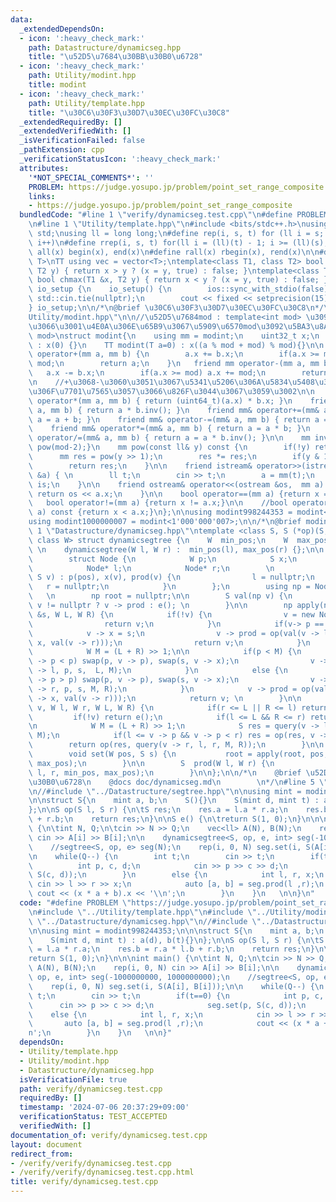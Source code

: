 ```yaml
---
data:
  _extendedDependsOn:
  - icon: ':heavy_check_mark:'
    path: Datastructure/dynamicseg.hpp
    title: "\u52D5\u7684\u30BB\u30B0\u6728"
  - icon: ':heavy_check_mark:'
    path: Utility/modint.hpp
    title: modint
  - icon: ':heavy_check_mark:'
    path: Utility/template.hpp
    title: "\u30C6\u30F3\u30D7\u30EC\u30FC\u30C8"
  _extendedRequiredBy: []
  _extendedVerifiedWith: []
  _isVerificationFailed: false
  _pathExtension: cpp
  _verificationStatusIcon: ':heavy_check_mark:'
  attributes:
    '*NOT_SPECIAL_COMMENTS*': ''
    PROBLEM: https://judge.yosupo.jp/problem/point_set_range_composite
    links:
    - https://judge.yosupo.jp/problem/point_set_range_composite
  bundledCode: "#line 1 \"verify/dynamicseg.test.cpp\"\n#define PROBLEM \"https://judge.yosupo.jp/problem/point_set_range_composite\"\
    \n#line 1 \"Utility/template.hpp\"\n#include <bits/stdc++.h>\nusing namespace\
    \ std;\nusing ll = long long;\n#define rep(i, s, t) for (ll i = s; i < (ll)(t);\
    \ i++)\n#define rrep(i, s, t) for(ll i = (ll)(t) - 1; i >= (ll)(s); i--)\n#define\
    \ all(x) begin(x), end(x)\n#define rall(x) rbegin(x), rend(x)\n\n#define TT template<typename\
    \ T>\nTT using vec = vector<T>;\ntemplate<class T1, class T2> bool chmin(T1 &x,\
    \ T2 y) { return x > y ? (x = y, true) : false; }\ntemplate<class T1, class T2>\
    \ bool chmax(T1 &x, T2 y) { return x < y ? (x = y, true) : false; }\n\nstruct\
    \ io_setup {\n    io_setup() {\n        ios::sync_with_stdio(false);\n       \
    \ std::cin.tie(nullptr);\n        cout << fixed << setprecision(15);\n    }\n\
    } io_setup;\n\n/*\n@brief \u30C6\u30F3\u30D7\u30EC\u30FC\u30C8\n*/\n#line 1 \"\
    Utility/modint.hpp\"\n\n//\u52D5\u7684mod : template<int mod> \u3092\u6D88\u3057\
    \u3066\u3001\u4E0A\u306E\u65B9\u3067\u5909\u6570mod\u3092\u5BA3\u8A00\ntemplate<uint32_t\
    \ mod>\nstruct modint{\n    using mm = modint;\n    uint32_t x;\n    modint()\
    \ : x(0) {}\n    TT modint(T a=0) : x((a % mod + mod) % mod){}\n\n    friend mm\
    \ operator+(mm a, mm b) {\n        a.x += b.x;\n        if(a.x >= mod) a.x -=\
    \ mod;\n        return a;\n    }\n   friend mm operator-(mm a, mm b) {\n     \
    \   a.x -= b.x;\n        if(a.x >= mod) a.x += mod;\n        return a;\n    }\n\
    \n    //+\u3068-\u3060\u3051\u3067\u5341\u5206\u306A\u5834\u5408\u3001\u4EE5\u4E0B\
    \u306F\u7701\u7565\u3057\u3066\u826F\u3044\u3067\u3059\u3002\n\n    friend mm\
    \ operator*(mm a, mm b) { return (uint64_t)(a.x) * b.x; }\n    friend mm operator/(mm\
    \ a, mm b) { return a * b.inv(); }\n    friend mm& operator+=(mm& a, mm b) { return\
    \ a = a + b; }\n    friend mm& operator-=(mm& a, mm b) { return a = a - b; }\n\
    \    friend mm& operator*=(mm& a, mm b) { return a = a * b; }\n    friend mm&\
    \ operator/=(mm& a, mm b) { return a = a * b.inv(); }\n\n    mm inv() const {return\
    \ pow(mod-2);}\n    mm pow(const ll& y) const {\n        if(!y) return 1;\n  \
    \      mm res = pow(y >> 1);\n        res *= res;\n        if(y & 1) res *= *this;\n\
    \        return res;\n    }\n\n    friend istream& operator>>(istream &is, mm\
    \ &a) { \n        ll t;\n        cin >> t;\n        a = mm(t);\n        return\
    \ is;\n    }\n\n    friend ostream& operator<<(ostream &os,  mm a) {\n       \
    \ return os << a.x;\n    }\n\n    bool operator==(mm a) {return x == a.x;}\n \
    \   bool operator!=(mm a) {return x != a.x;}\n\n    //bool operator<(const mm&\
    \ a) const {return x < a.x;}\n};\n\nusing modint998244353 = modint<998244353>;\n\
    using modint1000000007 = modint<1'000'000'007>;\n\n/*\n@brief modint\n*/\n#line\
    \ 1 \"Datastructure/dynamicseg.hpp\"\ntemplate <class S, S (*op)(S, S), S (*e)(),\
    \ class W> struct dynamicsegtree {\n    W  min_pos;\n    W  max_pos;\n    dynamicsegtree(){}\
    \ \n    dynamicsegtree(W l, W r) :  min_pos(l), max_pos(r) {};\n\n    private:\n\
    \        struct Node {\n            W p;\n            S x;\n            S prod;\n\
    \            Node* l;\n            Node* r;\n        \n            Node(W pos,\
    \ S v) : p(pos), x(v), prod(v) {\n                l = nullptr;\n             \
    \   r = nullptr;\n            }\n        };\n        using np = Node*;\n     \
    \   \n        np root = nullptr;\n\n        S val(np v) {\n            return\
    \ v != nullptr ? v -> prod : e(); \n        }\n\n        np apply(np v, W p, S\
    \ &s, W L, W R) {\n            if(!v) {\n                v = new Node(p, s);\n\
    \                return v;\n            }\n            if(v-> p == p) {\n    \
    \            v -> x = s;\n                v -> prod = op(val(v -> l), op(v ->\
    \ x, val(v -> r)));\n                return v;\n            }\n            \n\
    \            W M = (L + R) >> 1;\n\n            if(p < M) {\n                if(v\
    \ -> p < p) swap(p, v -> p), swap(s, v -> x);\n                v -> l = apply(v\
    \ -> l, p, s,  L, M);\n            }\n            else {\n                if(v\
    \ -> p > p) swap(p, v -> p), swap(s, v -> x);\n                v -> r = apply(v\
    \ -> r, p, s, M, R);\n            }\n            v -> prod = op(val(v -> l), op(v\
    \ -> x, val(v -> r)));\n            return v; \n        }\n\n        S query(np\
    \ v, W l, W r, W L, W R) {\n            if(r <= L || R <= l) return e();\n   \
    \         if(!v) return e();\n            if(l <= L && R <= r) return v -> prod;\n\
    \n            W M = (L + R) >> 1;\n            S res = query(v -> l, l, r, L,\
    \ M);\n            if(l <= v -> p && v -> p < r) res = op(res, v -> x);\n    \
    \        return op(res, query(v -> r, l, r, M, R));\n        }\n\n    public:\n\
    \        void set(W pos, S s) {\n           root = apply(root, pos, s, min_pos,\
    \ max_pos);\n        }\n\n        S  prod(W l, W r) {\n            return query(root,\
    \ l, r, min_pos, max_pos);\n        }\n\n};\n\n/*\n    @brief \u52D5\u7684\u30BB\
    \u30B0\u6728\n    @docs doc/dynamicseg.md\n        \n*/\n#line 5 \"verify/dynamicseg.test.cpp\"\
    \n//#include \"../Datastructure/segtree.hpp\"\n\nusing mint = modint998244353;\n\
    \n\nstruct S{\n    mint a, b;\n    S(){}\n    S(mint d, mint t) : a(d), b(t){}\n\
    };\n\nS op(S l, S r) {\n\tS res;\n    res.a = l.a * r.a;\n    res.b = r.a * l.b\
    \ + r.b;\n    return res;\n}\n\nS e() {\n\treturn S(1, 0);\n}\n\n\nint main()\
    \ {\n\tint N, Q;\n\tcin >> N >> Q;\n    vec<ll> A(N), B(N);\n    rep(i, 0, N)\
    \ cin >> A[i] >> B[i];\n\n    dynamicsegtree<S, op, e, int> seg(-1000000000, 1000000000);\n\
    \    //segtree<S, op, e> seg(N);\n    rep(i, 0, N) seg.set(i, S(A[i], B[i]));\n\
    \n    while(Q--) {\n        int t;\n        cin >> t;\n        if(t==0) {\n  \
    \          int p, c, d;\n            cin >> p >> c >> d;\n            seg.set(p,\
    \ S(c, d));\n        }\n        else {\n            int l, r, x;\n           \
    \ cin >> l >> r >> x;\n            auto [a, b] = seg.prod(l ,r);\n           \
    \ cout << (x * a + b).x << '\\n';\n        }\n    }\n   \n\n}\n"
  code: "#define PROBLEM \"https://judge.yosupo.jp/problem/point_set_range_composite\"\
    \n#include \"../Utility/template.hpp\"\n#include \"../Utility/modint.hpp\"\n#include\
    \ \"../Datastructure/dynamicseg.hpp\"\n//#include \"../Datastructure/segtree.hpp\"\
    \n\nusing mint = modint998244353;\n\n\nstruct S{\n    mint a, b;\n    S(){}\n\
    \    S(mint d, mint t) : a(d), b(t){}\n};\n\nS op(S l, S r) {\n\tS res;\n    res.a\
    \ = l.a * r.a;\n    res.b = r.a * l.b + r.b;\n    return res;\n}\n\nS e() {\n\t\
    return S(1, 0);\n}\n\n\nint main() {\n\tint N, Q;\n\tcin >> N >> Q;\n    vec<ll>\
    \ A(N), B(N);\n    rep(i, 0, N) cin >> A[i] >> B[i];\n\n    dynamicsegtree<S,\
    \ op, e, int> seg(-1000000000, 1000000000);\n    //segtree<S, op, e> seg(N);\n\
    \    rep(i, 0, N) seg.set(i, S(A[i], B[i]));\n\n    while(Q--) {\n        int\
    \ t;\n        cin >> t;\n        if(t==0) {\n            int p, c, d;\n      \
    \      cin >> p >> c >> d;\n            seg.set(p, S(c, d));\n        }\n    \
    \    else {\n            int l, r, x;\n            cin >> l >> r >> x;\n     \
    \       auto [a, b] = seg.prod(l ,r);\n            cout << (x * a + b).x << '\\\
    n';\n        }\n    }\n   \n\n}"
  dependsOn:
  - Utility/template.hpp
  - Utility/modint.hpp
  - Datastructure/dynamicseg.hpp
  isVerificationFile: true
  path: verify/dynamicseg.test.cpp
  requiredBy: []
  timestamp: '2024-07-06 20:37:29+09:00'
  verificationStatus: TEST_ACCEPTED
  verifiedWith: []
documentation_of: verify/dynamicseg.test.cpp
layout: document
redirect_from:
- /verify/verify/dynamicseg.test.cpp
- /verify/verify/dynamicseg.test.cpp.html
title: verify/dynamicseg.test.cpp
---
```

